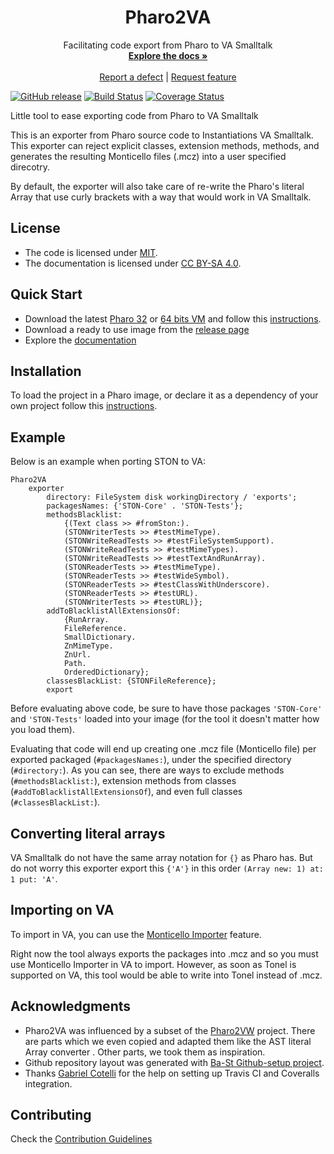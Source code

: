 <p align="center">
 <!-- <img src="assets/logos/128x128.png">  -->
 <h1 align="center">Pharo2VA</h1>
  <p align="center">
    Facilitating code export from Pharo to VA Smalltalk
    <br>
    <a href="docs/"><strong>Explore the docs »</strong></a>
    <br>
    <br>
    <a href="https://github.com/vasmalltalk/pharo2va/issues/new?labels=Type%3A+Defect">Report a defect</a>
    |
    <a href="https://github.com/vasmalltalk/pharo2va/issues/new?labels=Type%3A+Feature">Request feature</a>
  </p>
</p>

[![GitHub release](https://img.shields.io/github/release/vasmalltalk/pharo2va.svg)](https://github.com/vasmalltalk/pharo2va/releases/latest)
[![Build Status](https://travis-ci.com/vasmalltalk/pharo2va.svg?branch=master)](https://travis-ci.com/vasmalltalk/pharo2va)
[![Coverage Status](https://coveralls.io/repos/github/vasmalltalk/pharo2va/badge.svg?branch=master)](https://coveralls.io/github/vasmalltalk/pharo2va?branch=master)

Little tool to ease exporting code from Pharo to VA Smalltalk

This is an exporter from Pharo source code to Instantiations VA Smalltalk. This exporter can reject explicit classes, extension methods, methods, and generates the resulting Monticello files (.mcz) into a user specified direcotry.  

By default, the exporter will also take care of re-write the Pharo's literal Array that use curly brackets with a way that would work in VA Smalltalk.


## License
- The code is licensed under [MIT](LICENSE).
- The documentation is licensed under [CC BY-SA 4.0](http://creativecommons.org/licenses/by-sa/4.0/).


## Quick Start

- Download the latest [Pharo 32](https://get.pharo.org/) or [64 bits VM](https://get.pharo.org/64/) and follow this [instructions](docs/Installation.md).
- Download a ready to use image from the [release page](https://github.com/vasmalltalk/pharo2va/releases/latest)
- Explore the [documentation](docs/)


## Installation

To load the project in a Pharo image, or declare it as a dependency of your own project follow this [instructions](docs/Installation.md).


## Example

Below is an example when porting STON to VA:

```smalltalk
Pharo2VA
	exporter
		directory: FileSystem disk workingDirectory / 'exports';
		packagesNames: {'STON-Core' . 'STON-Tests'};
		methodsBlacklist:
			{(Text class >> #fromSton:).
			(STONWriterTests >> #testMimeType).
			(STONWriteReadTests >> #testFileSystemSupport).
			(STONWriteReadTests >> #testMimeTypes).
			(STONWriteReadTests >> #testTextAndRunArray).
			(STONReaderTests >> #testMimeType).
			(STONReaderTests >> #testWideSymbol).
			(STONReaderTests >> #testClassWithUnderscore).
			(STONReaderTests >> #testURL).
			(STONWriterTests >> #testURL)};
		addToBlacklistAllExtensionsOf:
			{RunArray.
			FileReference.
			SmallDictionary.
			ZnMimeType.
			ZnUrl.
			Path.
			OrderedDictionary};
		classesBlackList: {STONFileReference};
		export
```

Before evaluating above code, be sure to have those packages `'STON-Core'` and `'STON-Tests'` loaded into your image (for the tool it doesn't matter how you load them).

Evaluating that code will end up creating one .mcz file (Monticello file) per exported packaged (`#packagesNames:`), under the specified directory (`#directory:`). As you can see, there are ways to exclude methods (`#methodsBlacklist:`), extension methods from classes (`#addToBlacklistAllExtensionsOf`), and even full classes (`#classesBlackList:`).

## Converting literal arrays

VA Smalltalk do not have the same array notation for `{}` as Pharo has. But do not worry this exporter export this `{'A'}` in this order `(Array new: 1) at: 1 put: 'A'`.

## Importing on VA

To import in VA, you can use the [Monticello Importer](https://www.instantiations.com/docs/91/wwhelp/wwhimpl/js/html/wwhelp.htm#href=sg/stugmi.html) feature.

Right now the tool always exports the packages into .mcz and so you must use Monticello Importer in VA to import. However, as soon as Tonel is supported on VA, this tool would be able to write into Tonel instead of .mcz.


## Acknowledgments

- Pharo2VA was influenced by a subset of the [Pharo2VW](https://github.com/ObjectProfile/Pharo2VW) project. There are parts which we even copied and adapted them like the AST literal Array converter . Other parts, we took them as inspiration.
- Github repository layout was generated with [Ba-St Github-setup project](https://github.com/ba-st/GitHub-setup).
- Thanks [Gabriel Cotelli](https://github.com/gcotelli) for the help on setting up Travis CI and Coveralls integration. 

## Contributing

Check the [Contribution Guidelines](CONTRIBUTING.md)
